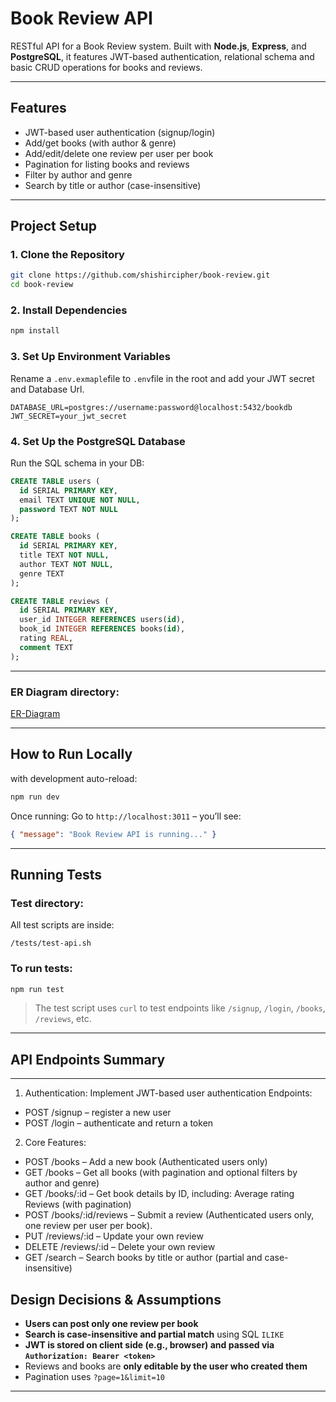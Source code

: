 
#  Book Review API

RESTful API for a Book Review system.  Built with **Node.js**, **Express**, and **PostgreSQL**, it features JWT-based authentication, relational schema  and basic CRUD operations for books and reviews.

---

##  Features

- JWT-based user authentication (signup/login)
- Add/get books (with author & genre)
- Add/edit/delete one review per user per book
- Pagination for listing books and reviews
- Filter by author and genre
- Search by title or author (case-insensitive)

---

##  Project Setup

### 1. Clone the Repository

```bash
git clone https://github.com/shishircipher/book-review.git
cd book-review
````

### 2. Install Dependencies

```bash
npm install
```

### 3. Set Up Environment Variables

Rename a `.env.exmaple`file to `.env`file in the root and add your JWT secret and Database Url.

```env
DATABASE_URL=postgres://username:password@localhost:5432/bookdb
JWT_SECRET=your_jwt_secret
```

### 4. Set Up the PostgreSQL Database

Run the SQL schema in your DB:

```sql
CREATE TABLE users (
  id SERIAL PRIMARY KEY,
  email TEXT UNIQUE NOT NULL,
  password TEXT NOT NULL
);

CREATE TABLE books (
  id SERIAL PRIMARY KEY,
  title TEXT NOT NULL,
  author TEXT NOT NULL,
  genre TEXT
);

CREATE TABLE reviews (
  id SERIAL PRIMARY KEY,
  user_id INTEGER REFERENCES users(id),
  book_id INTEGER REFERENCES books(id),
  rating REAL,
  comment TEXT
);

```

---
### ER Diagram directory:


[ER-Diagram](https://github.com/Shishircipher/book-review/tree/main/src/migrations/er-diagram.png)

---
##  How to Run Locally



with development auto-reload:

```bash
npm run dev
```

Once running:
Go to `http://localhost:3011` – you’ll see:

```json
{ "message": "Book Review API is running..." }
```

---

##  Running Tests

### Test directory:

All test scripts are inside:

```
/tests/test-api.sh
```

### To run tests:

```bash
npm run test
```

> The test script uses `curl` to test endpoints like `/signup`, `/login`, `/books`, `/reviews`, etc.

---

##  API Endpoints Summary

---
1. Authentication:
Implement JWT-based user authentication
Endpoints:
- POST /signup – register a new user
- POST /login – authenticate and return a token

2. Core Features:
- POST /books – Add a new book (Authenticated users only)
- GET /books – Get all books (with pagination and optional filters by author and genre)
- GET /books/:id – Get book details by ID, including:
Average rating
Reviews (with pagination)
- POST /books/:id/reviews – Submit a review (Authenticated users only, one review per user per book).
- PUT /reviews/:id – Update your own review
- DELETE /reviews/:id – Delete your own review
- GET /search – Search books by title or author (partial and case-insensitive)

##  Design Decisions & Assumptions

* **Users can post only one review per book**
* **Search is case-insensitive and partial match** using SQL `ILIKE`
* **JWT is stored on client side (e.g., browser) and passed via `Authorization: Bearer <token>`**
* Reviews and books are **only editable by the user who created them**
* Pagination uses `?page=1&limit=10`

---




